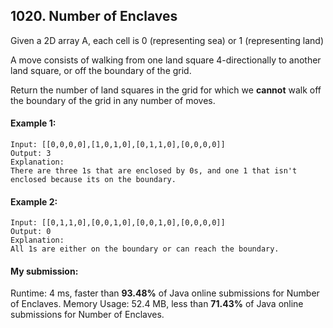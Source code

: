 ## 1020. Number of Enclaves
Given a 2D array A, each cell is 0 (representing sea) or 1 (representing land)

A move consists of walking from one land square 4-directionally to another land square, or off the boundary of the grid.

Return the number of land squares in the grid for which we **cannot** walk off the boundary of the grid in any number of moves.

#### Example 1:

```
Input: [[0,0,0,0],[1,0,1,0],[0,1,1,0],[0,0,0,0]]
Output: 3
Explanation: 
There are three 1s that are enclosed by 0s, and one 1 that isn't enclosed because its on the boundary.
```

#### Example 2:

```
Input: [[0,1,1,0],[0,0,1,0],[0,0,1,0],[0,0,0,0]]
Output: 0
Explanation: 
All 1s are either on the boundary or can reach the boundary.
```

#### My submission:
Runtime: 4 ms, faster than **93.48%** of Java online submissions for Number of Enclaves.
Memory Usage: 52.4 MB, less than **71.43%** of Java online submissions for Number of Enclaves.

